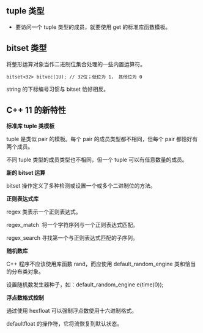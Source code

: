 ## tuple 类型

* 要访问一个 tuple 类型的成员，就要使用 get 的标准库函数模板。

## bitset 类型

将整形运算对象当作二进制位集合处理的一些内置运算符。

`bitset<32> bitvec(1U); // 32位；低位为 1， 其他位为 0`

string 的下标编号习惯与 bitset 恰好相反。

## C++ 11 的新特性

**标准库 tuple 类模板**

tuple 是类似 pair 的模板。每个 pair 的成员类型都不相同，但每个 pair 都恰好有两个成员。

不同 tuple 类型的成员类型也不相同，但一个 tuple 可以有任意数量的成员。

**新的 bitset 运算**

bitset 操作定义了多种检测或设置一个或多个二进制位的方法。

**正则表达式库**

regex 类表示一个正则表达式。

regex_match  将一个字符序列与一个正则表达式匹配。

regex_search 寻找第一个与正则表达式匹配的子序列。

**随机数库**

C++ 程序不应该使用库函数 rand，而应使用 default_random_engine 类和恰当的分布类对象。

设置随机数发生器种子，如：default_random_engine e(time(0));

**浮点数格式控制**

通过使用 hexfloat 可以强制浮点数使用十六进制格式。

defaultfloat 的操作符，它将流恢复到默认状态。

